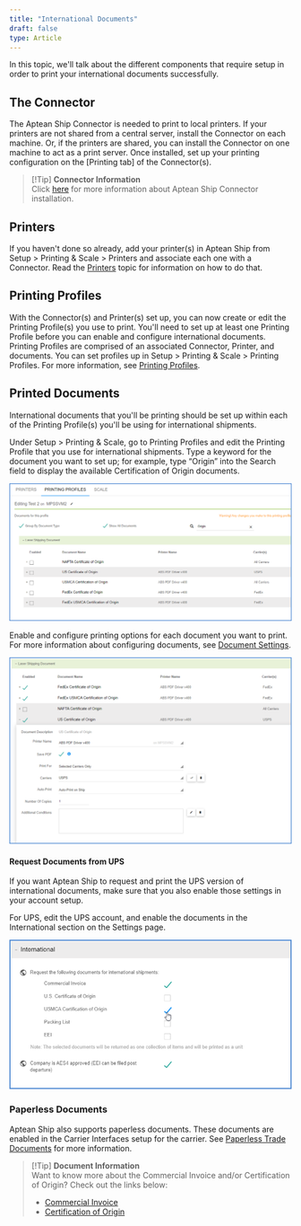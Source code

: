```yaml
---
title: "International Documents"
draft: false
type: Article
---
```


In this topic, we'll talk about the different components that require setup in order to print your international documents successfully.

## The Connector

The Aptean Ship Connector is needed to print to local printers. If your printers are not shared from a central server, install the Connector on each machine. Or, if the printers are shared, you can install the Connector on one machine to act as a print server. Once installed, set up your printing configuration on the [Printing tab] of the Connector(s).

>[!Tip] **Connector Information** <br>Click [here](aptean-ship-connector-installation.md) for more information about Aptean Ship Connector installation.

## Printers

If you haven't done so already, add your printer(s) in Aptean Ship from Setup > Printing & Scale > Printers and associate each one with a Connector. Read the [Printers](printers.md) topic for information on how to do that.

## Printing Profiles

With the Connector(s) and Printer(s) set up, you can now create or edit the Printing Profile(s) you use to print. You'll need to set up at least one Printing Profile before you can enable and configure international documents. Printing Profiles are comprised of an associated Connector, Printer, and documents. You can set profiles up in Setup > Printing & Scale > Printing Profiles. For more information, see [Printing Profiles](printing-profiles.md).

## Printed Documents

International documents that you'll be printing should be set up within each of the Printing Profile(s) you'll be using for international shipments.

Under Setup > Printing & Scale, go to Printing Profiles and edit the Printing Profile that you use for international shipments. Type a keyword for the document you want to set up; for example, type “Origin” into the Search field to display the available Certification of Origin documents.

![shipping-software-international-coo-1](assets/images/starship-shipping-software-international-coo-1.png)

Enable and configure printing options for each document you want to print. For more information about configuring documents, see [Document Settings](document-settings.md).

![shipping-software-international-coo-2](assets/images/starship-shipping-software-international-coo-2.png)

####         Request Documents from UPS

If you want Aptean Ship to request and print the UPS version of international documents, make sure that you also enable those settings in your account setup.

For UPS, edit the UPS account, and enable the documents in the International section on the Settings page.

![software-international-docs-ups](assets/images/starship-shipping-software-international-docs-ups.png)

### Paperless Documents

Aptean Ship also supports paperless documents. These documents are enabled in the Carrier Interfaces setup for the carrier. See [Paperless Trade Documents](paperless-trade-documents.md) for more information.


>[!Tip] **Document Information** <br>Want to know more about the Commercial Invoice and/or Certification of Origin? Check out the links below:
>* [Commercial Invoice](commercial-invoice.md)
>* [Certification of Origin](certification-of-origin.md)


